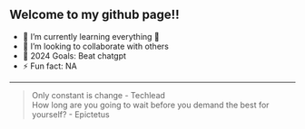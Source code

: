 ## Welcome to my github page!!

- 🌱 I’m currently learning everything 🤣
- 👯 I’m looking to collaborate with others
- 🥅 2024 Goals: Beat chatgpt
- ⚡ Fun fact: NA

---

> Only constant is change - Techlead
> <br />
> How long are you going to wait before you demand the best for yourself? - Epictetus
